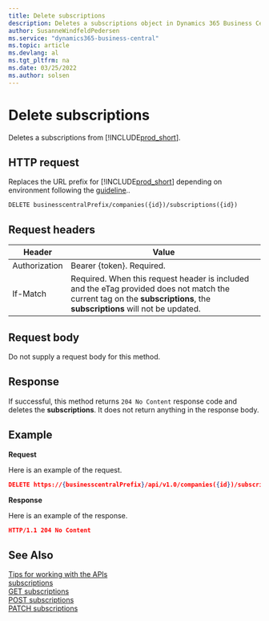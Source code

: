 ```yaml
---
title: Delete subscriptions
description: Deletes a subscriptions object in Dynamics 365 Business Central.
author: SusanneWindfeldPedersen
ms.service: "dynamics365-business-central"
ms.topic: article
ms.devlang: al
ms.tgt_pltfrm: na
ms.date: 03/25/2022
ms.author: solsen
---
```


<!-- NOTE: This article is an auto-generated stub from the metadata file. -->
<!-- The sections marked with an EDIT_IS_REQUIRED require manual editing. -->
# Delete subscriptions

Deletes a subscriptions from [!INCLUDE[prod_short](../../../includes/prod_short.md)].

## HTTP request

Replaces the URL prefix for [!INCLUDE[prod_short](../../../includes/prod_short.md)] depending on environment following the [guideline](../../../api-reference/v2.0/endpoints-apis-for-dynamics.md)..
<!-- START>EDIT_IS_REQUIRED. There URL for accessing the endpoint might be different or there might be more than one -->
```
DELETE businesscentralPrefix/companies({id})/subscriptions({id})
```
<!-- END>EDIT_IS_REQUIRED -->
## Request headers

|Header|Value|
|------|-----|
|Authorization  |Bearer {token}. Required. |
|If-Match       |Required. When this request header is included and the eTag provided does not match the current tag on the **subscriptions**, the **subscriptions** will not be updated. |


## Request body

Do not supply a request body for this method.

## Response

If successful, this method returns ```204 No Content``` response code and deletes the **subscriptions**. It does not return anything in the response body.

## Example

**Request**

Here is an example of the request.
<!-- START>EDIT_IS_REQUIRED. There URL for accessing the endpoint might be different -->
```json
DELETE https://{businesscentralPrefix}/api/v1.0/companies({id})/subscriptions({id})
```
<!-- END>EDIT_IS_REQUIRED -->
**Response**

Here is an example of the response.

```json
HTTP/1.1 204 No Content
```

## See Also

[Tips for working with the APIs](/dynamics365/business-central/dev-itpro/developer/devenv-connect-apps-tips)  
[subscriptions](../resources/dynamics_subscriptions.md)  
[GET subscriptions](dynamics_subscriptions_get.md)  
[POST subscriptions](dynamics_subscriptions_create.md)  
[PATCH subscriptions](dynamics_subscriptions_update.md)  
